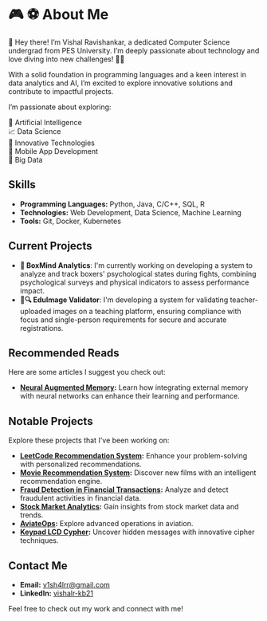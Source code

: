 # 🎮 ⚽ About Me 
👋 Hey there! I’m Vishal Ravishankar, a dedicated Computer Science undergrad from PES University. I’m deeply passionate about technology and love diving into new challenges! 🚀💡

With a solid foundation in programming languages and a keen interest in data analytics and AI, I’m excited to explore innovative solutions and contribute to impactful projects.


I’m passionate about exploring:

🧠 Artificial Intelligence  
📈 Data Science  
🌟 Innovative Technologies  
📱 Mobile App Development  
💾 Big Data


## Skills
- **Programming Languages:** Python, Java, C/C++, SQL, R
- **Technologies:** Web Development, Data Science, Machine Learning
- **Tools:** Git, Docker, Kubernetes

## Current Projects
- **🥊 BoxMind Analytics**: I'm currently working on developing a system to analyze and track boxers' psychological states during fights, combining psychological surveys and physical indicators to assess performance impact.
- **📸🔍 EduImage Validator**: I'm developing a system for validating teacher-uploaded images on a teaching platform, ensuring compliance with focus and single-person requirements for secure and accurate registrations.

## Recommended Reads
Here are some articles I suggest you check out:

- **[Neural Augmented Memory](https://github.com/vishal-git21/LeetRecommendationEngine):** Learn how integrating external memory with neural networks can enhance their learning and performance.


## Notable Projects
Explore these projects that I've been working on:

- **[LeetCode Recommendation System](https://github.com/vishal-git21/LeetRecommendationEngine):** Enhance your problem-solving with personalized recommendations.
- **[Movie Recommendation System](https://github.com/vishal-git21/MovieRecommendationSystem):** Discover new films with an intelligent recommendation engine.
- **[Fraud Detection in Financial Transactions](https://github.com/vishal-git21/FraudDetection):** Analyze and detect fraudulent activities in financial data.
- **[Stock Market Analytics](https://github.com/vishal-git21/StockMarketStategyPrediction):** Gain insights from stock market data and trends.
- **[AviateOps](https://github.com/vishal-git21/AviateOps):** Explore advanced operations in aviation.
- **[Keypad LCD Cypher](https://github.com/vishal-git21/KeypadLCDCipher):** Uncover hidden messages with innovative cipher techniques.

## Contact Me
- **Email:** [v1sh4lrr@gmail.com](mailto:v1sh4lrr@gmail.com)
- **LinkedIn:** [vishalr-kb21](https://www.linkedin.com/in/vishalr-kb21)

Feel free to check out my work and connect with me!
